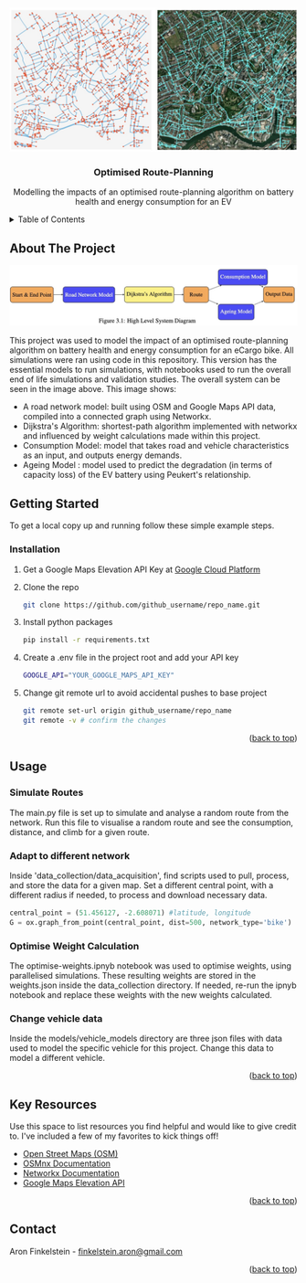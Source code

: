 <a id="readme-top"></a>
<br />

<div align="center">
  <a href="images/sat_map.jpg">
    <img src="images/sat_map.jpg" alt="Logo" width="800">
  </a>

  <h3 align="center">Optimised Route-Planning</h3>

  <p align="center">
    Modelling the impacts of an optimised route-planning algorithm on battery health and energy consumption for an EV
  </p>
</div>

<!-- TABLE OF CONTENTS -->
<details>
  <summary>Table of Contents</summary>
  <ol>
    <li>
      <a href="#about-the-project">About The Project</a>
      <ul>
        <li><a href="#built-with">Built With</a></li>
      </ul>
    </li>
    <li>
      <a href="#getting-started">Getting Started</a>
      <ul>
        <li><a href="#prerequisites">Prerequisites</a></li>
        <li><a href="#installation">Installation</a></li>
      </ul>
    </li>
    <li><a href="#usage">Usage</a></li>
    <li><a href="#roadmap">Roadmap</a></li>
    <li><a href="#contact">Contact</a></li>
    <li><a href="#acknowledgments">Acknowledgments</a></li>
  </ol>
</details>

<!-- ABOUT THE PROJECT -->

## About The Project

<div align="center">
  <a href="images/systemdiagram.jpg">
    <img src="images/systemdiagram.jpg" alt="Logo" width="800">
  </a>
</div>

This project was used to model the impact of an optimised route-planning algorithm on battery health and energy consumption for an eCargo bike. All simulations were ran using code in this repository. This version has the essential models to run simulations, with notebooks used to run the overall end of life simulations and validation studies. The overall system can be seen in the image above. This image shows:

- A road network model: built using OSM and Google Maps API data, compiled into a connected graph using Networkx.
- Dijkstra's Algorithm: shortest-path algorithm implemented with networkx and influenced by weight calculations made within this project.
- Consumption Model: model that takes road and vehicle characteristics as an input, and outputs energy demands.
- Ageing Model : model used to predict the degradation (in terms of capacity loss) of the EV battery using Peukert's relationship.

## Getting Started

To get a local copy up and running follow these simple example steps.

### Installation

1. Get a Google Maps Elevation API Key at [Google Cloud Platform](https://cloud.google.com/maps-platform/)
2. Clone the repo

   ```sh
   git clone https://github.com/github_username/repo_name.git
   ```

3. Install python packages
   ```sh
   pip install -r requirements.txt
   ```
4. Create a .env file in the project root and add your API key
   ```sh
   GOOGLE_API="YOUR_GOOGLE_MAPS_API_KEY"
   ```
5. Change git remote url to avoid accidental pushes to base project
   ```sh
   git remote set-url origin github_username/repo_name
   git remote -v # confirm the changes
   ```
   <p align="right">(<a href="#readme-top">back to top</a>)</p>

## Usage

### Simulate Routes

The main.py file is set up to simulate and analyse a random route from the network. Run this file to visualise a random route and see the consumption, distance, and climb for a given route.

### Adapt to different network

Inside 'data_collection/data_acquisition', find scripts used to pull, process, and store the data for a given map. Set a different central point, with a different radius if needed, to process and download necessary data.

```python
central_point = (51.456127, -2.608071) #latitude, longitude
G = ox.graph_from_point(central_point, dist=500, network_type='bike')
```

### Optimise Weight Calculation

The optimise-weights.ipnyb notebook was used to optimise weights, using parallelised simulations. These resulting weights are stored in the weights.json inside the data_collection directory. If needed, re-run the ipnyb notebook and replace these weights with the new weights calculated.

### Change vehicle data

Inside the models/vehicle_models directory are three json files with data used to model the specific vehicle for this project. Change this data to model a different vehicle.

<p align="right">(<a href="#readme-top">back to top</a>)</p>

## Key Resources

Use this space to list resources you find helpful and would like to give credit to. I've included a few of my favorites to kick things off!

- [Open Street Maps (OSM)](https://www.openstreetmap.org/)
- [OSMnx Documentation](https://osmnx.readthedocs.io)
- [Networkx Documentation](https://networkx.org/)
- [Google Maps Elevation API](https://developers.google.com/maps/documentation/elevation/start)
<p align="right">(<a href="#readme-top">back to top</a>)</p>

## Contact

Aron Finkelstein - finkelstein.aron@gmail.com

<p align="right">(<a href="#readme-top">back to top</a>)</p>
